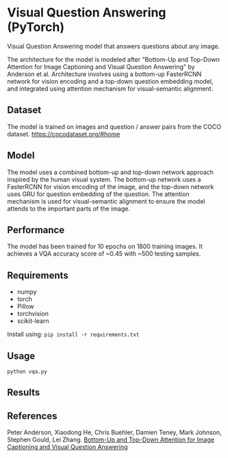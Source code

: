 # Visual Question Answering (PyTorch)

Visual Question Answering model that answers questions about any image.

The architecture for the model is modeled after "Bottom-Up and Top-Down Attention for Image Captioning and Visual Question Answering" by Anderson et al. 
Architecture involves using a bottom-up FasterRCNN network for vision encoding and a top-down question embedding model, and integrated using attention mechanism for visual-semantic alignment.

## Dataset
The model is trained on images and question / answer pairs from the COCO dataset. https://cocodataset.org/#home

## Model
The model uses a combined bottom-up and top-down network approach inspired by the human visual system. The bottom-up network uses a FasterRCNN for vision encoding of the image, and the top-down network uses GRU for question embedding of the question. The attention mechanism is used for visual-semantic alignment to ensure the model attends to the important parts of the image.


## Performance
The model has been trained for 10 epochs on 1800 training images. It achieves a VQA accuracy score of ~0.45 with ~500 testing samples.


## Requirements
* numpy
* torch
* Pillow
* torchvision
* scikit-learn

Install using: ```pip install -r requirements.txt```


## Usage

```python vqa.py```

## Results


## References
Peter Anderson, Xiaodong He, Chris Buehler, Damien Teney, Mark Johnson, Stephen Gould, Lei Zhang. [Bottom-Up and Top-Down Attention for Image Captioning and Visual Question Answering](https://arxiv.org/pdf/1707.07998)

